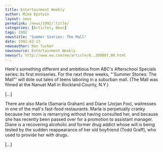 ```yaml
---
title: Entertainment Weekly
author: Mika Epstein
layout: news
permalink: /news/1992/:title/
categories: [Articles, News]
tags: 1992
newstitle: "Summer Stories: The Mall"  
date: 1992-03-13
newsauthor: Ken Tucker  
newssource: Entertainment Weekly  
newsurl: http://www.ew.com/ew/article/0,,309807,00.html  
---
```


Here's something different and ambitious from ABC's Afterschool Specials series: its first miniseries. For the next three weeks, "'Summer Stories: The Mall"' will dole out tales of teens laboring in a suburban mall. (The Mall was filmed at the Nanuet Mall in Rockland County, N.Y.)

[...]

There are also Marla (Samaria Graham) and Diane (Jorjan Fox), waitresses in one of the mall's fast-food restaurants. Marla is perpetually cranky because her mom is remarrying without having consulted her, and because she has recently been passed over for a promotion to assistant manager. Diane is a recovering alcoholic and former drug addict whose will is being tested by the sudden reappearance of her old boyfriend (Todd Graff), who used to provide her with drugs.

[...]

